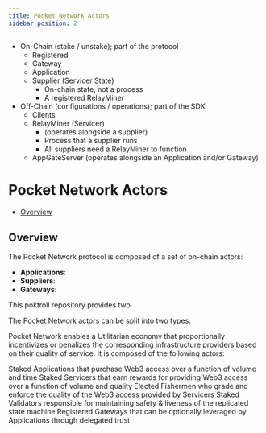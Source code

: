 ```yaml
---
title: Pocket Network Actors
sidebar_position: 2
---
```


- On-Chain (stake / unstake); part of the protocol
  - Registered
  - Gateway
  - Application
  - Supplier (Servicer State)
    - On-chain state, not a process
    - A registered RelayMiner
- Off-Chain (configurations / operations); part of the SDK
  - Clients
  - RelayMiner (Servicer)
    - (operates alongside a supplier)
    - Process that a supplier runs
    - All suppliers need a RelayMiner to function
  - AppGateServer (operates alongside an Application and/or Gateway)

# Pocket Network Actors <!-- omit in toc -->

- [Overview](#overview)

## Overview

The Pocket Network protocol is composed of a set of on-chain actors:

- **Applications**:
- **Suppliers**:
- **Gateways**:

This poktroll repository provides two

The Pocket Network actors can be split into two types:

Pocket Network enables a Utilitarian economy that proportionally incentivizes or penalizes the corresponding infrastructure providers based on their quality of service. It is composed of the following actors:

Staked Applications that purchase Web3 access over a function of volume and time
Staked Servicers that earn rewards for providing Web3 access over a function of volume and quality
Elected Fishermen who grade and enforce the quality of the Web3 access provided by Servicers
Staked Validators responsible for maintaining safety & liveness of the replicated state machine
Registered Gateways that can be optionally leveraged by Applications through delegated trust
